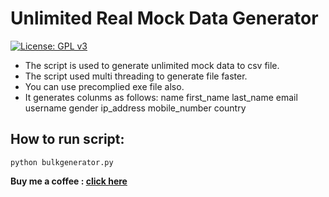 # Unlimited Real Mock Data Generator

[![License: GPL v3](https://img.shields.io/badge/License-GPLv3-blue.svg)](https://github.com/rahul1996pp/Real_mock_csv_generator/blob/main/LICENSE)
- The script is used to generate unlimited mock data to csv file.
- The script used multi threading to generate file faster.
- You can use precomplied exe file also.
- It generates colunms as follows:
				name
				first_name
				last_name
				email
				username
				gender
				ip_address
				mobile_number
				country
## How to run script:
 `python bulkgenerator.py`

**Buy me a coffee : [click here](https://www.paypal.me/RahulPujari "Pay")**
